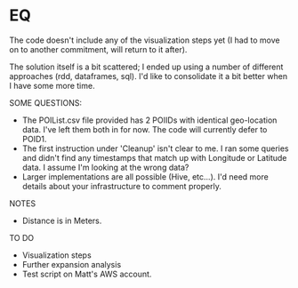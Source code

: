 # EQ

The code doesn't include any of the visualization steps yet (I had to move on to another commitment, will return to it after).

The solution itself is a bit scattered; I ended up using a number of different approaches (rdd, dataframes, sql).  I'd like to consolidate it a bit better when I have some more time.

SOME QUESTIONS:
- The POIList.csv file provided has 2 POIIDs with identical geo-location data.  I've left them both in for now.  The code will currently defer to POID1.
- The first instruction under 'Cleanup' isn't clear to me.  I ran some queries and didn't find any timestamps that match up with Longitude or Latitude data.  I assume I'm looking at the wrong data?
- Larger implementations are all possible (Hive, etc...).  I'd need more details about your infrastructure to comment properly.

NOTES
- Distance is in Meters.

TO DO
- Visualization steps
- Further expansion analysis
- Test script on Matt's AWS account.
